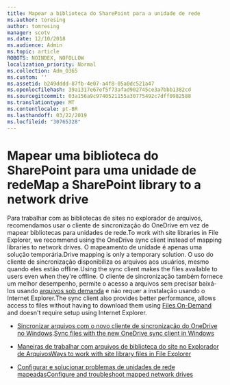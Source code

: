 ```yaml
---
title: Mapear a biblioteca do SharePoint para a unidade de rede
ms.author: toresing
author: tomresing
manager: scotv
ms.date: 12/10/2018
ms.audience: Admin
ms.topic: article
ROBOTS: NOINDEX, NOFOLLOW
localization_priority: Normal
ms.collection: Adm_O365
ms.custom: ''
ms.assetid: b249dddd-87fb-4e07-a4f8-05a0dc521a47
ms.openlocfilehash: 39a1317e67ef5f73afad902745ce3a7bbb1382cd
ms.sourcegitcommit: 03a156a9c9740521155a30775492c7dff0982588
ms.translationtype: MT
ms.contentlocale: pt-BR
ms.lasthandoff: 03/22/2019
ms.locfileid: "30765328"
---
```

# <a name="map-a-sharepoint-library-to-a-network-drive"></a><span data-ttu-id="e5eeb-102">Mapear uma biblioteca do SharePoint para uma unidade de rede</span><span class="sxs-lookup"><span data-stu-id="e5eeb-102">Map a SharePoint library to a network drive</span></span>

<span data-ttu-id="e5eeb-103">Para trabalhar com as bibliotecas de sites no explorador de arquivos, recomendamos usar o cliente de sincronização do OneDrive em vez de mapear bibliotecas para unidades de rede.</span><span class="sxs-lookup"><span data-stu-id="e5eeb-103">To work with site libraries in File Explorer, we recommend using the OneDrive sync client instead of mapping libraries to network drives.</span></span> <span data-ttu-id="e5eeb-104">O mapeamento de unidade é apenas uma solução temporária.</span><span class="sxs-lookup"><span data-stu-id="e5eeb-104">Drive mapping is only a temporary solution.</span></span> <span data-ttu-id="e5eeb-105">O uso do cliente de sincronização disponibiliza os arquivos aos usuários, mesmo quando eles estão offline.</span><span class="sxs-lookup"><span data-stu-id="e5eeb-105">Using the sync client makes the files available to users even when they're offline.</span></span> <span data-ttu-id="e5eeb-106">O cliente de sincronização também fornece um melhor desempenho, permite o acesso a arquivos sem precisar baixá-los usando [arquivos sob demanda](https://support.office.com/article/Learn-about-OneDrive-Files-On-Demand-0E6860D3-D9F3-4971-B321-7092438FB38E) e não requer a instalação usando o Internet Explorer.</span><span class="sxs-lookup"><span data-stu-id="e5eeb-106">The sync client also provides better performance, allows access to files without having to download them using [Files On-Demand](https://support.office.com/article/Learn-about-OneDrive-Files-On-Demand-0E6860D3-D9F3-4971-B321-7092438FB38E) and doesn't require setup using Internet Explorer.</span></span> 
  
- <span data-ttu-id="e5eeb-107">[Sincronizar arquivos com o novo cliente de sincronização do OneDrive no Windows](https://go.microsoft.com/fwlink/?linkid=866427).</span><span class="sxs-lookup"><span data-stu-id="e5eeb-107">[Sync files with the new OneDrive sync client in Windows](https://go.microsoft.com/fwlink/?linkid=866427)</span></span>
    
- [<span data-ttu-id="e5eeb-108">Maneiras de trabalhar com arquivos de biblioteca do site no Explorador de Arquivos</span><span class="sxs-lookup"><span data-stu-id="e5eeb-108">Ways to work with site library files in File Explorer</span></span>](https://go.microsoft.com/fwlink/?linkid=866291)
    
- [<span data-ttu-id="e5eeb-109">Configurar e solucionar problemas de unidades de rede mapeadas</span><span class="sxs-lookup"><span data-stu-id="e5eeb-109">Configure and troubleshoot mapped network drives</span></span>](https://support.microsoft.com/kb/2616712)
    

